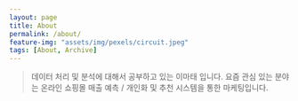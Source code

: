 ```yaml
---
layout: page
title: About
permalink: /about/
feature-img: "assets/img/pexels/circuit.jpeg"
tags: [About, Archive]
---
```


> 데이터 처리 및 분석에 대해서 공부하고 있는 이마태 입니다.
> 요즘 관심 있는 분야는 온라인 쇼핑몰 매출 예측 / 개인화 및 추천 시스템을 통한 마케팅입니다.
